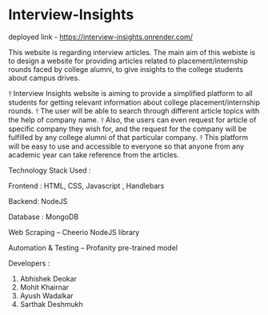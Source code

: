 # Interview-Insights

deployed link - https://interview-insights.onrender.com/

This website is regarding interview articles. The main aim of this webiste is to  design a website for providing articles related to 
placement/internship rounds faced by college alumni, to give insights to the college students about campus drives.


⫯ Interview Insights website is aiming to provide a simplified 
 platform to all students for getting relevant information about 
 college placement/internship rounds. 
⫯ The user will be able to search through different article topics 
 with the help of company name. 
⫯ Also, the users can even request for article of specific company 
they wish for, and the request for the company will be fulfilled by 
any college alumni of that particular company. 
⫯ This platform will be easy to use and accessible to everyone so 
that anyone from any academic year can take reference 
from the articles.


Technology Stack Used :

Frontend : HTML, CSS, Javascript , Handlebars

Backend: NodeJS

Database : MongoDB

Web Scraping – Cheerio NodeJS library

Automation & Testing – Profanity pre-trained model


Developers : 
1) Abhishek Deokar
2) Mohit Khairnar
3) Ayush Wadalkar
4) Sarthak Deshmukh
